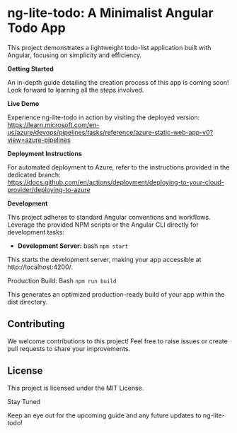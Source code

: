 
#  ng-lite-todo: A Minimalist Angular Todo App

This project demonstrates a lightweight todo-list application built with Angular, focusing on simplicity and efficiency.

**Getting Started**

An in-depth guide detailing the creation process of this app is coming soon! Look forward to learning all the steps involved.

**Live Demo**

Experience ng-lite-todo in action by visiting the deployed version: https://learn.microsoft.com/en-us/azure/devops/pipelines/tasks/reference/azure-static-web-app-v0?view=azure-pipelines

**Deployment Instructions**

For automated deployment to Azure, refer to the instructions provided in the dedicated branch: https://docs.github.com/en/actions/deployment/deploying-to-your-cloud-provider/deploying-to-azure

**Development**

This project adheres to standard Angular conventions and workflows. Leverage the provided NPM scripts or the Angular CLI directly for development tasks:

- **Development Server:**
bash
  `npm start`

This starts the development server, making your app accessible at http://localhost:4200/.

Production Build:
Bash
`npm run build`

This generates an optimized production-ready build of your app within the dist directory.

## Contributing

We welcome contributions to this project! Feel free to raise issues or create pull requests to share your improvements.

## License

This project is licensed under the MIT License.

Stay Tuned

Keep an eye out for the upcoming guide and any future updates to ng-lite-todo!
